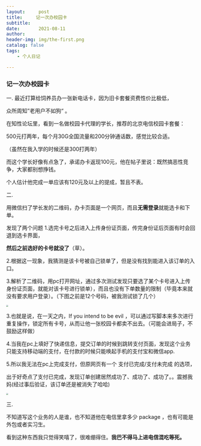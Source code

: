 ```yaml
---
layout:     post
title:     记一次办校园卡
subtitle:   
date:       2021-08-11
author:     
header-img: img/the-first.png
catalog: false
tags:
    - 个人日记

---
```


<h3> 记一次办校园卡</h3>

一.
最近打算给饲养员办一张新电话卡，因为旧卡套餐资费性价比极低，

众所周知”老用户不如狗“ 。

在知性论坛里，看到一名做校园卡代理的学长，推荐的北京电信校园卡套餐：

500元打两年，每个月30G全国流量和200分钟通话数，感觉比较合适。

（虽然在我入学的时候还是300打两年）

而这个学长好像有点急了，承诺办卡返现100元，他在帖子里说：既然搞恶性竞争，大家都别想挣钱。

个人估计他完成一单应该有120元及以上的提成，暂且不表。

二.

用微信扫了学长发的二维码，办卡页面是一个网页，而且**无需登录**就能选卡和下单。

发现了两个问题
1.选完卡号之后进入上传身份证页面，传完身份证后页面有时会回退到选卡界面，

**然后之前选好的卡号就没了**（草）。

2.根据这一现象，我猜测是该卡号被自己锁单了，但是没有找到能进入该订单的入口。

3.解析了二维码，用pc打开网址，通过多次测试发现只要选了某个卡号进入上传身份证页面，就能对该卡号进行锁单），而且也没有下单数量的限制（毕竟本来就没有要求用户登录）。（下图之前是12个号码，被我测试锁了几个）

<a href="https://sm.ms/image/5DcNHiSqO4JXVj9" target="_blank"><img src="https://i.loli.net/2021/08/11/5DcNHiSqO4JXVj9.png" style="zoom:33%;"  ></a>



3.也就是说，在一天之内，If you intend to be evil ，可以通过写脚本来多次进行重复操作，锁定所有卡号，从而让他一张校园卡都卖不出去。（可能会进局子，不鼓励这样做）

4.当我在pc上填好了快递信息，提交订单的时候到跳转支付页面，发现这个业务只能支持移动端的支付，在付款的时候只能唤起手机的支付宝和微信app.

5.所以我无法在pc上完成支付，但原网页有一个 支付已完成/支付未完成 的选项，

出于好奇点了支付已完成，发现订单创建居然成功了、成功了、成功了。。震撼我妈(经过事后验证，该订单还是被消失了哈哈)



<a href="https://sm.ms/image/qV3BsjTlcOdJpAZ" target="_blank"><img src="https://i.loli.net/2021/08/11/qV3BsjTlcOdJpAZ.png" style="zoom:33%;"  ></a>



三.

不知道写这个业务的人是谁，也不知道他在电信里拿多少 package ，也有可能是外包或者实习生。

看到这种东西我只觉得笑嘻了，很难绷得住。**我巴不得马上进电信混吃等死。**

